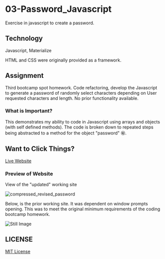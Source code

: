 
# 03-Password_Javascript
Exercise in javascript to create a password. 

## Technology

Javascript, Materialize

HTML and CSS were originally provided as a framework.

## Assignment
Third bootcamp spot homework. Code refactoring, develop the Javascript to generate a password of randomly select characters depending on User requested characters and length.  No prior functionality available.

### What is Important?
This demonstrates my ability to code in Javascript using arrays and objects (with self defined methods). The code is broken down to repeated steps being abstracted to a method for the object "password" ㊙️.

## Want to Click Things?
[Live Website](https://adam-niggebrugge.github.io/03-Javascript-Password-Generator/)

### Preview of Website

View of the "updated" working site

![compressed_revised_password](https://user-images.githubusercontent.com/83618122/132596065-d3e69e4f-7118-4288-97af-86db71fcc894.gif)

Below, is the prior working site. It was dependent on window prompts opening. This was to meet the original minimum requirements of the coding bootcamp homework.

![Still Image](https://github.com/adam-niggebrugge/03-Password_Javascript/blob/main/assets/images/StillOfPasswordGeneration.jpg)

## LICENSE
[MIT License](https://github.com/adam-niggebrugge/03-Password_Javascript/blob/main/LICENSE)
 
